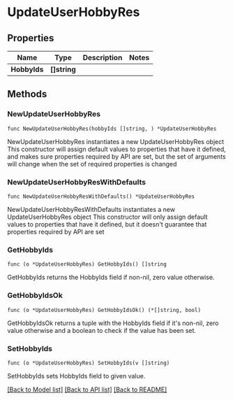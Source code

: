 # UpdateUserHobbyRes

## Properties

Name | Type | Description | Notes
------------ | ------------- | ------------- | -------------
**HobbyIds** | **[]string** |  | 

## Methods

### NewUpdateUserHobbyRes

`func NewUpdateUserHobbyRes(hobbyIds []string, ) *UpdateUserHobbyRes`

NewUpdateUserHobbyRes instantiates a new UpdateUserHobbyRes object
This constructor will assign default values to properties that have it defined,
and makes sure properties required by API are set, but the set of arguments
will change when the set of required properties is changed

### NewUpdateUserHobbyResWithDefaults

`func NewUpdateUserHobbyResWithDefaults() *UpdateUserHobbyRes`

NewUpdateUserHobbyResWithDefaults instantiates a new UpdateUserHobbyRes object
This constructor will only assign default values to properties that have it defined,
but it doesn't guarantee that properties required by API are set

### GetHobbyIds

`func (o *UpdateUserHobbyRes) GetHobbyIds() []string`

GetHobbyIds returns the HobbyIds field if non-nil, zero value otherwise.

### GetHobbyIdsOk

`func (o *UpdateUserHobbyRes) GetHobbyIdsOk() (*[]string, bool)`

GetHobbyIdsOk returns a tuple with the HobbyIds field if it's non-nil, zero value otherwise
and a boolean to check if the value has been set.

### SetHobbyIds

`func (o *UpdateUserHobbyRes) SetHobbyIds(v []string)`

SetHobbyIds sets HobbyIds field to given value.



[[Back to Model list]](../README.md#documentation-for-models) [[Back to API list]](../README.md#documentation-for-api-endpoints) [[Back to README]](../README.md)


